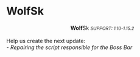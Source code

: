 # WolfSk
<center><b>Wolf</b>Sk <i><small>SUPPORT: 1.10-1.15.2</small></i></center><br>
Help us create the next update:<br>
<i>- Repairing the script responsible for the Boss Bar</i>
